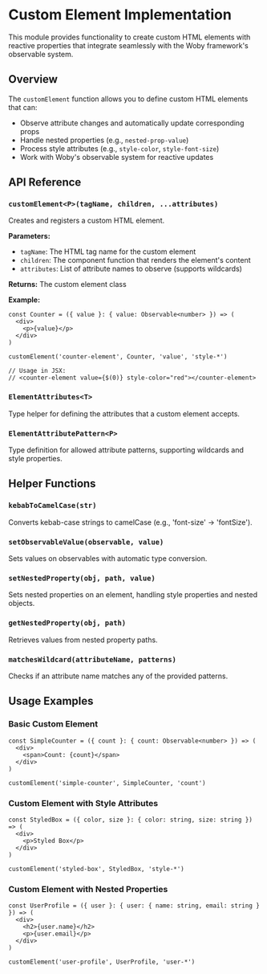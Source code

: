# Custom Element Implementation

This module provides functionality to create custom HTML elements with reactive properties that integrate seamlessly with the Woby framework's observable system.

## Overview

The `customElement` function allows you to define custom HTML elements that can:
- Observe attribute changes and automatically update corresponding props
- Handle nested properties (e.g., `nested-prop-value`)
- Process style attributes (e.g., `style-color`, `style-font-size`)
- Work with Woby's observable system for reactive updates

## API Reference

### `customElement<P>(tagName, children, ...attributes)`

Creates and registers a custom HTML element.

**Parameters:**
- `tagName`: The HTML tag name for the custom element
- `children`: The component function that renders the element's content
- `attributes`: List of attribute names to observe (supports wildcards)

**Returns:** The custom element class

**Example:**
```tsx
const Counter = ({ value }: { value: Observable<number> }) => (
  <div>
    <p>{value}</p>
  </div>
)

customElement('counter-element', Counter, 'value', 'style-*')

// Usage in JSX:
// <counter-element value={$(0)} style-color="red"></counter-element>
```

### `ElementAttributes<T>`

Type helper for defining the attributes that a custom element accepts.

### `ElementAttributePattern<P>`

Type definition for allowed attribute patterns, supporting wildcards and style properties.

## Helper Functions

### `kebabToCamelCase(str)`

Converts kebab-case strings to camelCase (e.g., 'font-size' → 'fontSize').

### `setObservableValue(observable, value)`

Sets values on observables with automatic type conversion.

### `setNestedProperty(obj, path, value)`

Sets nested properties on an element, handling style properties and nested objects.

### `getNestedProperty(obj, path)`

Retrieves values from nested property paths.

### `matchesWildcard(attributeName, patterns)`

Checks if an attribute name matches any of the provided patterns.

## Usage Examples

### Basic Custom Element

```tsx
const SimpleCounter = ({ count }: { count: Observable<number> }) => (
  <div>
    <span>Count: {count}</span>
  </div>
)

customElement('simple-counter', SimpleCounter, 'count')
```

### Custom Element with Style Attributes

```tsx
const StyledBox = ({ color, size }: { color: string, size: string }) => (
  <div>
    <p>Styled Box</p>
  </div>
)

customElement('styled-box', StyledBox, 'style-*')
```

### Custom Element with Nested Properties

```tsx
const UserProfile = ({ user }: { user: { name: string, email: string } }) => (
  <div>
    <h2>{user.name}</h2>
    <p>{user.email}</p>
  </div>
)

customElement('user-profile', UserProfile, 'user-*')
```